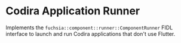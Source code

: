 # Codira Application Runner

Implements the `fuchsia::component::runner::ComponentRunner` FIDL interface to
launch and run Codira applications that don't use Flutter.